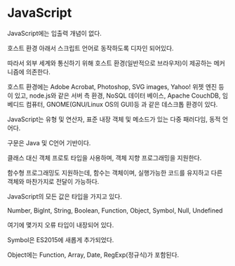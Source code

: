 # JavaScript

JavaScript에는 입출력 개념이 없다.


호스트 환경 아래서 스크립트 언어로 동작하도록 디자인 되어있다.

따라서 외부 세계와 통신하기 위해 호스트 환경(일반적으로 브라우저)이 제공하는 메커니즘에 의존한다.

호스트 환경에는 Adobe Acrobat, Photoshop, SVG images, Yahoo! 위젯 엔진 등이 있고, node.js와 같은 서버 측 환경, NoSQL 데이터 베이스, Apache CouchDB, 임베디드 컴퓨터, GNOME(GNU/Linux OS의 GUI)등 과 같은 데스크톱 환경이 있다.


JavaScript는 유형 및 연산자, 표준 내장 객체 및 메소드가 있는 다중 패러다임, 동적 언어다.


구문은 Java 및 C언어 기반이다.


클래스 대신 객체 프로토 타입을 사용하며, 객체 지향 프로그래밍을 지원한다.

함수형 프로그래밍도 지원하는데, 함수는 객체이며, 실행가능한 코드를 유지하고 다른 객체와 마찬가지로 전달이 가능하다.


JavaScript의 모든 값은 타입을 가지고 있다.

Number, BigInt, String, Boolean, Function, Object, Symbol, Null, Undefined

여기에 몇가지 오류 타입이 내장되어 있다.

Symbol은 ES2015에 새롭게 추가되었다.

Object에는 Function, Array, Date, RegExp(정규식)가 포함된다.

